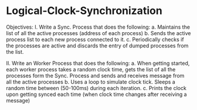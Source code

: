 # Logical-Clock-Synchronization

Objectives:
I. Write a Sync. Process that does the following:
    a. Maintains the list of all the active processes (address of each process)
    b. Sends the active process list to each new process connected to it.
    c. Periodically checks if the processes are active and discards the entry of dumped
    processes from the list.

II. Write an Worker Process that does the following:
    a. When getting started, each worker process takes a random clock time, gets the list
    of all the processes form the Sync. Process and sends and receives message from
    all the active processes
    b. Uses a loop to simulate clock tick. Sleeps a random time between (50-100ms)
    during each iteration.
    c. Prints the clock upon getting synced each time (when clock time changes after
    receiving a message)
